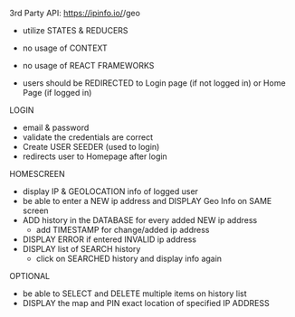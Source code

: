 3rd Party API:  https://ipinfo.io/<ip-address>/geo

- utilize STATES & REDUCERS
- no usage of CONTEXT
- no usage of REACT FRAMEWORKS

- users should be REDIRECTED to Login page (if not logged in) or Home Page (if logged in)

LOGIN
- email & password
- validate the credentials are correct
- Create USER SEEDER (used to login)
- redirects user to Homepage after login

HOMESCREEN
- display IP & GEOLOCATION info of logged user
- be able to enter a NEW ip address and DISPLAY Geo Info on SAME screen
- ADD history in the DATABASE for every added NEW ip address
    - add TIMESTAMP for change/added ip address
- DISPLAY ERROR if entered INVALID ip address
- DISPLAY list of SEARCH history 
    - click on SEARCHED history and display info again

OPTIONAL
- be able to SELECT and DELETE multiple items on history list
- DISPLAY the map and PIN exact location of specified IP ADDRESS